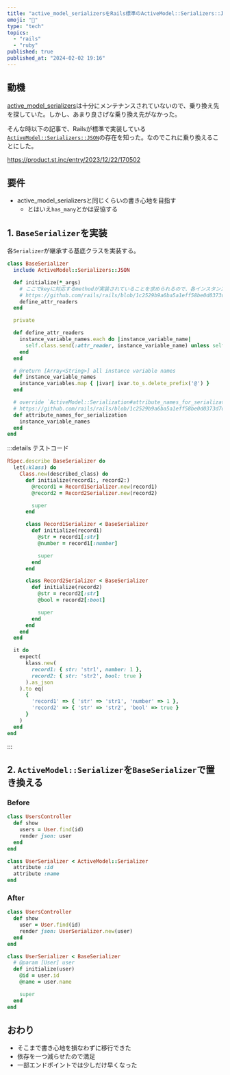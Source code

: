 ```yaml
---
title: "active_model_serializersをRails標準のActiveModel::Serializers::JSONで置きかえる"
emoji: "🥞"
type: "tech"
topics:
  - "rails"
  - "ruby"
published: true
published_at: "2024-02-02 19:16"
---
```


## 動機

[active_model_serializers](https://github.com/rails-api/active_model_serializers)は十分にメンテナンスされていないので、乗り換え先を探していた。しかし、あまり良さげな乗り換え先がなかった。

そんな時以下の記事で、Railsが標準で実装している[`ActiveModel::Serializers::JSON`](https://github.com/rails/rails/blob/1c2529b9a6ba5a1eff58be0d0373d7d9d401015b/activemodel/lib/active_model/serializers/json.rb)の存在を知った。なのでこれに乗り換えることにした。

<https://product.st.inc/entry/2023/12/22/170502>

## 要件

* active_model_serializersと同じくらいの書き心地を目指す
  * とはいえ`has_many`とかは妥協する

## 1. `BaseSerializer`を実装

各`Serializer`が継承する基底クラスを実装する。

```rb
class BaseSerializer
  include ActiveModel::Serializers::JSON

  def initialize(*_args)
    # ここでkeyに対応するmethodが実装されていることを求められるので、各インスタンス変数のattr_readerを定義。（もっと簡単に書く方法が知りたい）
    # https://github.com/rails/rails/blob/1c2529b9a6ba5a1eff58be0d0373d7d9d401015b/activemodel/lib/active_model/serialization.rb#L172-L176
    define_attr_readers
  end

  private

  def define_attr_readers
    instance_variable_names.each do |instance_variable_name|
      self.class.send(:attr_reader, instance_variable_name) unless self.class.method_defined?(instance_variable_name)
    end
  end

  # @return [Array<String>] all instance variable names
  def instance_variable_names
    instance_variables.map { |ivar| ivar.to_s.delete_prefix('@') }
  end

  # override `ActiveModel::Serialization#attribute_names_for_serialization`
  # https://github.com/rails/rails/blob/1c2529b9a6ba5a1eff58be0d0373d7d9d401015b/activemodel/lib/active_model/serialization.rb#L152-L154
  def attribute_names_for_serialization
    instance_variable_names
  end
end
```

:::details テストコード

```rb
RSpec.describe BaseSerializer do
  let(:klass) do
    Class.new(described_class) do
      def initialize(record1:, record2:)
        @record1 = Record1Serializer.new(record1)
        @record2 = Record2Serializer.new(record2)

        super
      end

      class Record1Serializer < BaseSerializer
        def initialize(record1)
          @str = record1[:str]
          @number = record1[:number]

          super
        end
      end

      class Record2Serializer < BaseSerializer
        def initialize(record2)
          @str = record2[:str]
          @bool = record2[:bool]

          super
        end
      end
    end
  end

  it do
    expect(
      klass.new(
        record1: { str: 'str1', number: 1 },
        record2: { str: 'str2', bool: true }
      ).as_json
    ).to eq(
      {
        'record1' => { 'str' => 'str1', 'number' => 1 },
        'record2' => { 'str' => 'str2', 'bool' => true }
      }
    )
  end
end

```

:::

## 2. `ActiveModel::Serializer`を`BaseSerializer`で置き換える

### Before

```rb
class UsersController
  def show
    users = User.find(id)
    render json: user
  end
end
```

```rb
class UserSerializer < ActiveModel::Serializer
  attribute :id
  attribute :name
end
```

### After

```rb
class UsersController
  def show
    user = User.find(id)
    render json: UserSerializer.new(user)
  end
end
```

```rb
class UserSerializer < BaseSerializer
  # @param [User] user
  def initialize(user)
    @id = user.id
    @name = user.name

    super
  end
end
```

## おわり

* そこまで書き心地を損なわずに移行できた
* 依存を一つ減らせたので満足
* 一部エンドポイントでは少しだけ早くなった
